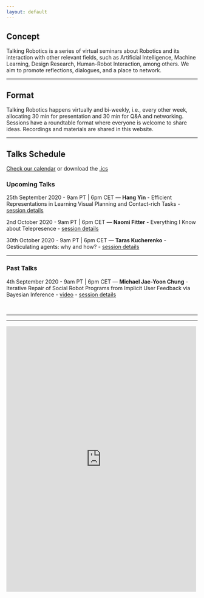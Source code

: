 ```yaml
---
layout: default
---
```


## Concept
Talking Robotics is a series of virtual seminars about Robotics and its interaction with other relevant fields, such as Artificial Intelligence, Machine Learning, Design Research, Human-Robot Interaction, among others. We aim to promote reflections, dialogues, and a place to network.

---

## Format
Talking Robotics happens virtually and bi-weekly, i.e., every other week, allocating 30 min for presentation and 30 min for Q&A and networking. Sessions have a roundtable format where everyone is welcome to share ideas. Recordings and materials are shared in this website.

---

## Talks Schedule
[Check our calendar](https://calendar.google.com/calendar/u/1?cid=dGFsa2luZ3JvYm90aWNzQGdtYWlsLmNvbQ) or download the [.ics](assets/talkingrobotics@gmail.com.ics)


### Upcoming Talks
25th September 2020 - 9am PT | 6pm CET &mdash;
**Hang Yin** - Efficient Representations in Learning Visual Planning and Contact-rich Tasks - [session details](./session_details/hang.html) 

2nd October 2020 - 9am PT | 6pm CET &mdash;
**Naomi Fitter** - Everything I Know about Telepresence - [session details](./session_details/naomi.html) 

30th October 2020 - 9am PT | 6pm CET &mdash;
**Taras Kucherenko** - Gesticulating agents: why and how? - [session details](./session_details/taras.html) 

<hr />

### Past Talks
4th September 2020 - 9am PT | 6pm CET &mdash;
**Michael Jae-Yoon Chung** - Iterative Repair of Social Robot Programs from Implicit User Feedback via Bayesian Inference - [video](https://youtu.be/lf36COCC2A4) - [session details](./session_details/mike.html) 
 






<br />





<!--<iframe width="560" height="315" src="https://www.youtube.com/embed/5qap5aO4i9A" frameborder="0" allow="accelerometer; autoplay; encrypted-media; gyroscope; picture-in-picture" allowfullscreen></iframe>-->
    
---

---

<iframe src="https://docs.google.com/forms/d/e/1FAIpQLScLvZgBNdJPySiHizLnQPhOtnB6ud8IL1FWHvrZgij6RQ19uA/viewform?embedded=true" width="500" height="700" frameborder="0" marginheight="0" marginwidth="0">Loading…</iframe>
